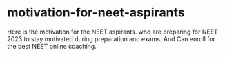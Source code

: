 # motivation-for-neet-aspirants
Here is the motivation for the NEET aspirants. who are preparing for NEET 2023 to stay motivated during preparation and exams. And Can enroll for the best NEET online coaching.
